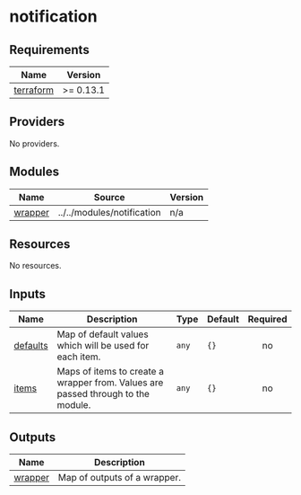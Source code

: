# notification

<!-- BEGINNING OF PRE-COMMIT-TERRAFORM DOCS HOOK -->
## Requirements

| Name | Version |
|------|---------|
| <a name="requirement_terraform"></a> [terraform](#requirement\_terraform) | >= 0.13.1 |

## Providers

No providers.

## Modules

| Name | Source | Version |
|------|--------|---------|
| <a name="module_wrapper"></a> [wrapper](#module\_wrapper) | ../../modules/notification | n/a |

## Resources

No resources.

## Inputs

| Name | Description | Type | Default | Required |
|------|-------------|------|---------|:--------:|
| <a name="input_defaults"></a> [defaults](#input\_defaults) | Map of default values which will be used for each item. | `any` | `{}` | no |
| <a name="input_items"></a> [items](#input\_items) | Maps of items to create a wrapper from. Values are passed through to the module. | `any` | `{}` | no |

## Outputs

| Name | Description |
|------|-------------|
| <a name="output_wrapper"></a> [wrapper](#output\_wrapper) | Map of outputs of a wrapper. |
<!-- END OF PRE-COMMIT-TERRAFORM DOCS HOOK -->
